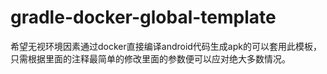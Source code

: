 # gradle-docker-global-template
希望无视环境因素通过docker直接编译android代码生成apk的可以套用此模板，只需根据里面的注释最简单的修改里面的参数便可以应对绝大多数情况。
